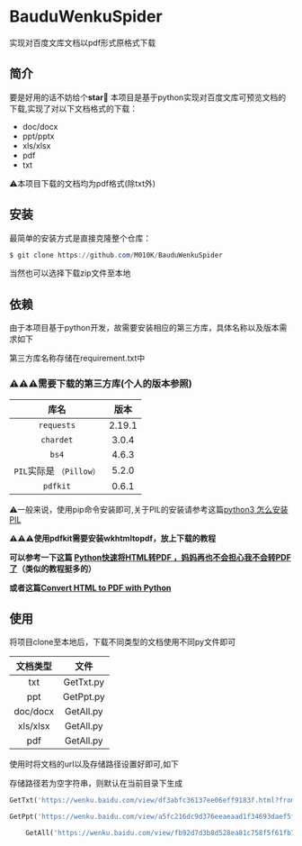 # BauduWenkuSpider
实现对百度文库文档以pdf形式原格式下载

## 简介
要是好用的话不妨给个**star**🤪
本项目是基于python实现对百度文库可预览文档的下载,实现了对以下文档格式的下载：

- doc/docx
- ppt/pptx
- xls/xlsx
- pdf
- txt

⚠️本项目下载的文档均为pdf格式(除txt外)



## 安装

最简单的安装方式是直接克隆整个仓库：

```powershell
$ git clone https://github.com/M010K/BauduWenkuSpider
```

当然也可以选择下载zip文件至本地



## 依赖

由于本项目基于python开发，故需要安装相应的第三方库，具体名称以及版本需求如下

第三方库名称存储在requirement.txt中

### ⚠️⚠️⚠️需要下载的第三方库(个人的版本参照)

|           库名           |  版本  |
| :----------------------: | :----: |
|        `requests`        | 2.19.1 |
|        `chardet`         | 3.0.4  |
|          `bs4`           | 4.6.3  |
| `PIL`实际是 `（Pillow）` | 5.2.0  |
|         `pdfkit`         | 0.6.1  |

⚠️一般来说，使用pip命令安装即可,关于PIL的安装请参考这篇[python3 怎么安装 PIL](https://blog.csdn.net/dcz1994/article/details/71642979)

**⚠️⚠️⚠️使用pdfkit需要安装wkhtmltopdf，放上下载的教程**

**可以参考一下这篇 [Python快速将HTML转PDF ，妈妈再也不会担心我不会转PDF了](https://juejin.im/post/5c6d2591e51d457fd033e305)（类似的教程挺多的）**

**或者这篇[Convert HTML to PDF with Python](https://pythonexamples.org/python-convert-html-to-pdf/)**



## 使用

将项目clone至本地后，下载不同类型的文档使用不同py文件即可

| 文档类型 |   文件    |
| :------: | :-------: |
|   txt    | GetTxt.py |
|   ppt    | GetPpt.py |
| doc/docx | GetAll.py |
| xls/xlsx | GetAll.py |
|   pdf    | GetAll.py |

使用时将文档的url以及存储路径设置好即可,如下

存储路径若为空字符串，则默认在当前目录下生成

```python
GetTxt('https://wenku.baidu.com/view/df3abfc36137ee06eff9183f.html?from=search', '存储路径').getTXT()
```

```python
GetPpt('https://wenku.baidu.com/view/a5fc216dc9d376eeaeaad1f34693daef5ff7130b.html?from=search', '存储路径').getPPT()
```

```python
    GetAll('https://wenku.baidu.com/view/fb92d7d3b8d528ea81c758f5f61fb7360a4c2b61.html?from=search',"存储路径").Run()
```




